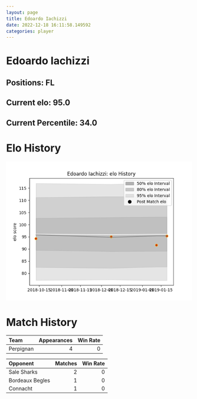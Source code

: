 ```yaml
---  
layout: page  
title: Edoardo Iachizzi  
date: 2022-12-18 16:11:58.149592  
categories: player  
---
```

# Edoardo Iachizzi

## Positions: FL

## Current elo: 95.0

## Current Percentile: 34.0

# Elo History


![elo history](history_EdoardoIachizzi.png)
# Match History


| Team      |   Appearances |   Win Rate |
|:----------|--------------:|-----------:|
| Perpignan |             4 |          0 |

| Opponent        |   Matches |   Win Rate |
|:----------------|----------:|-----------:|
| Sale Sharks     |         2 |          0 |
| Bordeaux Begles |         1 |          0 |
| Connacht        |         1 |          0 |